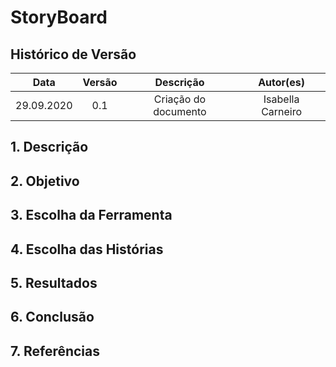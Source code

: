 # StoryBoard

## Histórico de Versão
|    Data    | Versão | Descrição            | Autor(es)       |
| :--------: | :----: | :------------------: | :-------------: |
| 29.09.2020 |  0.1   | Criação do documento | Isabella Carneiro  |


<div align='justify'>

## 1. Descrição

## 2. Objetivo

## 3. Escolha da Ferramenta

## 4. Escolha das Histórias

## 5. Resultados

## 6. Conclusão

## 7. Referências